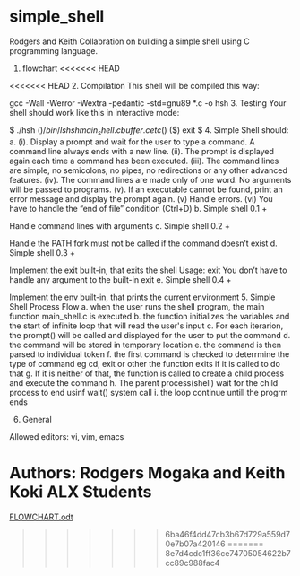 # simple_shell

Rodgers and Keith Collabration on buliding a simple shell using C programming language.
1. flowchart
<<<<<<< HEAD

<<<<<<< HEAD
2. Compilation
This shell will be compiled this way:

gcc -Wall -Werror -Wextra -pedantic -std=gnu89 *.c -o hsh
3. Testing
Your shell should work like this in interactive mode:

$ ./hsh
($) /bin/ls
hsh main_shell.c buffer.c  etc
($)
($) exit
$
4. Simple Shell should:
a. 
(i). Display a prompt and wait for the user to type a command. A command line always ends with a new line.
(ii). The prompt is displayed again each time a command has been executed.
(iii). The command lines are simple, no semicolons, no pipes, no redirections or any other advanced features.
(iv). The command lines are made only of one word. No arguments will be passed to programs.
(v). If an executable cannot be found, print an error message and display the prompt again.
(v) Handle errors.
(vi) You have to handle the “end of file” condition (Ctrl+D)
b. 
Simple shell 0.1 +

Handle command lines with arguments
c.
Simple shell 0.2 +

Handle the PATH
fork must not be called if the command doesn’t exist
d. 
Simple shell 0.3 +

Implement the exit built-in, that exits the shell
Usage: exit
You don’t have to handle any argument to the built-in exit
e. 
Simple shell 0.4 +

Implement the env built-in, that prints the current environment
5. Simple Shell Process Flow
a. when the user runs the shell program, the main function main_shell.c is executed
b. the function initializes the variables and the start of infinite loop that will read the user's input
c. For each iterarion, the prompt() will be called and displayed for the user to put the command
d. the command will be stored in temporary location
e. the command is then parsed to individual token
f. the first command is checked to deterrmine the type of command eg cd, exit or other the function exits if it is called to do that
g. If it is neither of that, the function is called to create a child process and execute the command
h. The parent process(shell) wait for the child process to end usinf wait() system call
i. the loop continue untill the progrm ends

6. General

Allowed editors: vi, vim, emacs

 Authors:
           Rodgers Mogaka and Keith Koki ALX Students
=======

[FLOWCHART.odt](https://github.com/rodgersxy/simple_shell/files/11248414/FLOWCHART.odt)
>>>>>>> 6ba46f4dd47cb3b67d729a559d70e7b07a420146
=======
>>>>>>> 8e7d4cdc1ff36ce74705054622b7cc89c988fac4
